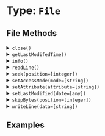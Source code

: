 [comment]: # (Note: This documentation is generated dynamically in the build process.  To modify the contents, change the javadoc on the type class, itself)

# Type: `File`



## File Methods

<details>
<summary><code>close()</code></summary>

Closes either the read or write stream

</details>
<details>
<summary><code>getLastModifedTime()</code></summary>

Retrieves the last modified time of a file

</details>
<details>
<summary><code>info()</code></summary>

Returns a struct of file information.

Different values are returned for FileInfo and GetFileInfo

</details>
<details>
<summary><code>readLine()</code></summary>

Returns the next line from the file object stream

</details>
<details>
<summary><code>seek(position=[integer])</code></summary>

Moves the buffer cursor position forward the number of characters specified by the position argument

 Arguments:


| Argument | Type | Required | Default |
|----------|------|----------|---------|
| `position` | `integer` | `true` | `null` |


</details>
<details>
<summary><code>setAccessMode(mode=[string])</code></summary>

Sets the Posix permissions on a file

 Arguments:


| Argument | Type | Required | Default |
|----------|------|----------|---------|
| `mode` | `string` | `true` | `null` |


</details>
<details>
<summary><code>setAttribute(attribute=[string])</code></summary>

Sets a file access attribute

 Arguments:


| Argument | Type | Required | Default |
|----------|------|----------|---------|
| `attribute` | `string` | `true` | `null` |


</details>
<details>
<summary><code>setLastModified(date=[any])</code></summary>

Sets the last modified time of a file

 Arguments:


| Argument | Type | Required | Default |
|----------|------|----------|---------|
| `date` | `any` | `true` | `null` |


</details>
<details>
<summary><code>skipBytes(position=[integer])</code></summary>

Moves the buffer cursor position forward the number of characters specified by the position argument

 Arguments:


| Argument | Type | Required | Default |
|----------|------|----------|---------|
| `position` | `integer` | `true` | `null` |


</details>
<details>
<summary><code>writeLine(data=[string])</code></summary>

Writes a line of data to a file

 Arguments:


| Argument | Type | Required | Default |
|----------|------|----------|---------|
| `data` | `string` | `true` | `null` |


</details>


## Examples
